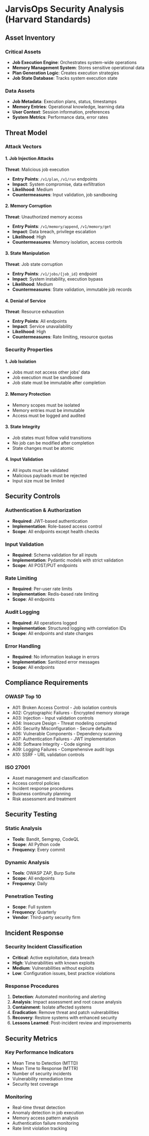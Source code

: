 # JarvisOps Security Analysis (Harvard Standards)

## Asset Inventory

### Critical Assets

- **Job Execution Engine**: Orchestrates system-wide operations
- **Memory Management System**: Stores sensitive operational data
- **Plan Generation Logic**: Creates execution strategies
- **Job State Database**: Tracks system execution state

### Data Assets

- **Job Metadata**: Execution plans, status, timestamps
- **Memory Entries**: Operational knowledge, learning data
- **User Context**: Session information, preferences
- **System Metrics**: Performance data, error rates

## Threat Model

### Attack Vectors

#### 1. Job Injection Attacks

**Threat**: Malicious job execution

- **Entry Points**: `/v1/plan`, `/v1/run` endpoints
- **Impact**: System compromise, data exfiltration
- **Likelihood**: Medium
- **Countermeasures**: Input validation, job sandboxing

#### 2. Memory Corruption

**Threat**: Unauthorized memory access

- **Entry Points**: `/v1/memory/append`, `/v1/memory/get`
- **Impact**: Data breach, privilege escalation
- **Likelihood**: High
- **Countermeasures**: Memory isolation, access controls

#### 3. State Manipulation

**Threat**: Job state corruption

- **Entry Points**: `/v1/jobs/{job_id}` endpoint
- **Impact**: System instability, execution bypass
- **Likelihood**: Medium
- **Countermeasures**: State validation, immutable job records

#### 4. Denial of Service

**Threat**: Resource exhaustion

- **Entry Points**: All endpoints
- **Impact**: Service unavailability
- **Likelihood**: High
- **Countermeasures**: Rate limiting, resource quotas

### Security Properties

#### 1. Job Isolation

- Jobs must not access other jobs' data
- Job execution must be sandboxed
- Job state must be immutable after completion

#### 2. Memory Protection

- Memory scopes must be isolated
- Memory entries must be immutable
- Access must be logged and audited

#### 3. State Integrity

- Job states must follow valid transitions
- No job can be modified after completion
- State changes must be atomic

#### 4. Input Validation

- All inputs must be validated
- Malicious payloads must be rejected
- Input size must be limited

## Security Controls

### Authentication & Authorization

- **Required**: JWT-based authentication
- **Implementation**: Role-based access control
- **Scope**: All endpoints except health checks

### Input Validation

- **Required**: Schema validation for all inputs
- **Implementation**: Pydantic models with strict validation
- **Scope**: All POST/PUT endpoints

### Rate Limiting

- **Required**: Per-user rate limits
- **Implementation**: Redis-based rate limiting
- **Scope**: All endpoints

### Audit Logging

- **Required**: All operations logged
- **Implementation**: Structured logging with correlation IDs
- **Scope**: All endpoints and state changes

### Error Handling

- **Required**: No information leakage in errors
- **Implementation**: Sanitized error messages
- **Scope**: All endpoints

## Compliance Requirements

### OWASP Top 10

- A01: Broken Access Control - Job isolation controls
- A02: Cryptographic Failures - Encrypted memory storage
- A03: Injection - Input validation controls
- A04: Insecure Design - Threat modeling completed
- A05: Security Misconfiguration - Secure defaults
- A06: Vulnerable Components - Dependency scanning
- A07: Authentication Failures - JWT implementation
- A08: Software Integrity - Code signing
- A09: Logging Failures - Comprehensive audit logs
- A10: SSRF - URL validation controls

### ISO 27001

- Asset management and classification
- Access control policies
- Incident response procedures
- Business continuity planning
- Risk assessment and treatment

## Security Testing

### Static Analysis

- **Tools**: Bandit, Semgrep, CodeQL
- **Scope**: All Python code
- **Frequency**: Every commit

### Dynamic Analysis

- **Tools**: OWASP ZAP, Burp Suite
- **Scope**: All endpoints
- **Frequency**: Daily

### Penetration Testing

- **Scope**: Full system
- **Frequency**: Quarterly
- **Vendor**: Third-party security firm

## Incident Response

### Security Incident Classification

- **Critical**: Active exploitation, data breach
- **High**: Vulnerabilities with known exploits
- **Medium**: Vulnerabilities without exploits
- **Low**: Configuration issues, best practice violations

### Response Procedures

1. **Detection**: Automated monitoring and alerting
2. **Analysis**: Impact assessment and root cause analysis
3. **Containment**: Isolate affected systems
4. **Eradication**: Remove threat and patch vulnerabilities
5. **Recovery**: Restore systems with enhanced security
6. **Lessons Learned**: Post-incident review and improvements

## Security Metrics

### Key Performance Indicators

- Mean Time to Detection (MTTD)
- Mean Time to Response (MTTR)
- Number of security incidents
- Vulnerability remediation time
- Security test coverage

### Monitoring

- Real-time threat detection
- Anomaly detection in job execution
- Memory access pattern analysis
- Authentication failure monitoring
- Rate limit violation tracking
